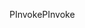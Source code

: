 <span data-ttu-id="c7c5d-101">PInvoke</span><span class="sxs-lookup"><span data-stu-id="c7c5d-101">PInvoke</span></span>